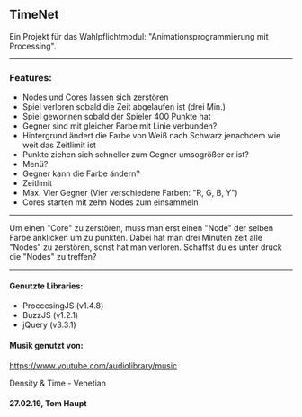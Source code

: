 ## TimeNet

Ein Projekt für das Wahlpflichtmodul: "Animationsprogrammierung mit Processing".

---

### Features:
 - Nodes und Cores lassen sich zerstören
 - Spiel verloren sobald die Zeit abgelaufen ist (drei Min.)
 - Spiel gewonnen sobald der Spieler 400 Punkte hat
 - Gegner sind mit gleicher Farbe mit Linie verbunden?
 - Hintergrund ändert die Farbe von Weiß nach Schwarz jenachdem wie weit das Zeitlimit ist
 - Punkte ziehen sich schneller zum Gegner umsogrößer er ist?
 - Menü?
 - Gegner kann die Farbe ändern?
 - Zeitlimit
 - Max. Vier Gegner (Vier verschiedene Farben: "R, G, B, Y")
 - Cores starten mit zehn Nodes zum einsammeln
 
---
 
Um einen "Core" zu zerstören, muss man erst einen "Node" der selben Farbe anklicken um zu punkten.
Dabei hat man drei Minuten zeit alle "Nodes" zu zerstören, sonst hat man verloren.
Schaffst du es unter druck die "Nodes" zu treffen?

---

#### Genutzte Libraries:
 - ProccesingJS (v1.4.8)
 - BuzzJS (v1.2.1)
 - jQuery (v3.3.1)



#### Musik genutzt von:

https://www.youtube.com/audiolibrary/music

Density & Time - Venetian




#### 27.02.19, Tom Haupt
